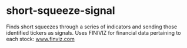 # short-squeeze-signal
Finds short squeezes through a series of indicators and sending those identified tickers as signals.
Uses FINIVIZ for financial data pertaining to each stock: www.finviz.com
